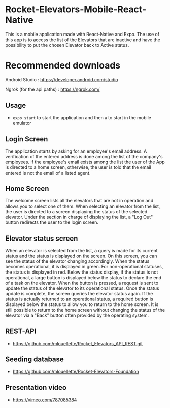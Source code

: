 # Rocket-Elevators-Mobile-React-Native

This is a mobile application made with React-Native and Expo. The use of this app is to access the list of the 
Elevators that are inactive and have the possibility to put the chosen Elevator back to Active status.

# Recommended downloads

Android Studio : https://developer.android.com/studio

Ngrok (for the api paths) : https://ngrok.com/

## Usage

- `expo start` to start the application and then `a` to start in the mobile emulator

## Login Screen

The application starts by asking for an employee's email address. A verification of the entered address is done among the list of the company's employees. 
If the employee's email exists among the list the user of the App is directed to a home screen, otherwise, the user is told that the email entered is not the email of a listed agent.

## Home Screen

The welcome screen lists all the elevators that are not in operation and allows you to select one of them. When selecting an elevator from the list, the user is directed to a screen displaying the status of the selected elevator.
Under the section in charge of displaying the list, a "Log Out" button redirects the user to the login screen.


## Elevator status screen

When an elevator is selected from the list, a query is made for its current status and the status is displayed on the screen. On this screen, you can see the status of the elevator changing accordingly. When the status becomes operational, it is displayed in green. For non-operational statuses, the status is displayed in red.
Below the status display, if the status is not operational, a large button is displayed below the status to declare the end of a task on the elevator. When the button is pressed, a request is sent to update the status of the elevator to its operational status. 
Once the status update is complete, the screen queries the elevator status again. If the status is actually returned to an operational status, a required button is displayed below the status to allow you to return to the home screen. It is still possible to return to the home screen without changing the status of the elevator via a "Back" button often provided by the operating system.

## REST-API

- https://github.com/mlouellette/Rocket_Elevators_API_REST.git

## Seeding database
- https://github.com/mlouellette/Rocket-Elevators-Foundation

## Presentation video

- https://vimeo.com/787085384
